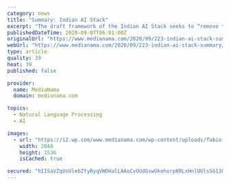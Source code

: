 ```yaml
---
category: news
title: "Summary: Indian AI Stack"
excerpt: "The draft framework of the Indian AI Stack seeks to “remove the impediments to AI deployment”, and essentially proposes to set up a six-layered stack."
publishedDateTime: 2020-09-07T06:01:00Z
originalUrl: "https://www.medianama.com/2020/09/223-indian-ai-stack-summary/"
webUrl: "https://www.medianama.com/2020/09/223-indian-ai-stack-summary/"
type: article
quality: 39
heat: 39
published: false

provider:
  name: MediaNama
  domain: medianama.com

topics:
  - Natural Language Processing
  - AI

images:
  - url: "https://i2.wp.com/www.medianama.com/wp-content/uploads/fabio-oyXis2kALVg-unsplash.jpg?fit=2048%2C1536&#038;ssl=1"
    width: 2048
    height: 1536
    isCached: true

secured: "hIISaVZqVoUlebZtyRyqVWOHalLAAoCvUUdGswUkehorpKRLxHnlUUlsSG1308gVyiy0swa58bNX2Reo/iZxxlDXznAtJPUMTUTf/OB46ctsK7vXkIMeL+14QPjiwbmpXMh1PysuYWpsTcDTe63gRZSJhElK3nBcoh8xd3pmnW53NqLSqvyCu3DEuoPE9vi7xFh41qq6n4fHrjyTgjSpsPVvkawVfdASnwU6fDwiskEXMQfF1eZwCkWpL78AWqTdpaLzWvzAcXU8NJt4OMUWRzs6OnTSrY0zbx5cOANOozM5aB1A6k/s4OYO7HG1a2k48xEssViOo8aDgyAeYEyqGm9yVyNgKbTrV0sVNwoXTeY=;XmhQmwtXHjCB3iIL3fuA4g=="
---
```


